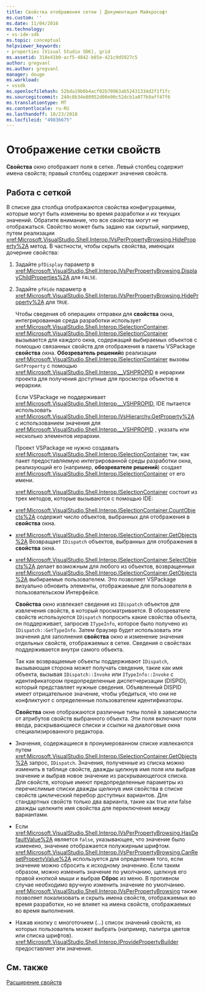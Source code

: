```yaml
---
title: Свойства отображения сетки | Документация Майкрософт
ms.custom: ''
ms.date: 11/04/2016
ms.technology:
- vs-ide-sdk
ms.topic: conceptual
helpviewer_keywords:
- properties [Visual Studio SDK], grid
ms.assetid: 318e41b0-acf5-4842-b85e-421c9d5927c5
author: gregvanl
ms.author: gregvanl
manager: douge
ms.workload:
- vssdk
ms.openlocfilehash: 52bda19b6b4acf02b70963ab52431334d2f1f1fc
ms.sourcegitcommit: 240c8b34e80952d00e90c52dcb1a077b9aff47f6
ms.translationtype: MT
ms.contentlocale: ru-RU
ms.lasthandoff: 10/23/2018
ms.locfileid: "49836675"
---
```

# <a name="properties-display-grid"></a>Отображение сетки свойств
**Свойства** окно отображает поля в сетке. Левый столбец содержит имена свойств; правый столбец содержит значения свойств.  
  
## <a name="working-with-the-grid"></a>Работа с сеткой  
 В списке два столбца отображаются свойства конфигурациями, которые могут быть изменены во время разработки и их текущих значений. Обратите внимание, что все свойства могут не отображаться. Свойство может быть задано как скрытый, например, путем реализации <xref:Microsoft.VisualStudio.Shell.Interop.IVsPerPropertyBrowsing.HideProperty%2A> метод. В частности, чтобы скрыть свойства, имеющих дочерние свойства:  
  
1. Задайте `pfDisplay` параметр в <xref:Microsoft.VisualStudio.Shell.Interop.IVsPerPropertyBrowsing.DisplayChildProperties%2A> для `FALSE`.  
  
2. Задайте `pfHide` параметр в <xref:Microsoft.VisualStudio.Shell.Interop.IVsPerPropertyBrowsing.HideProperty%2A> для `TRUE`.  
  
   Чтобы сведения об операциях отправки для **свойства** окна, интегрированная среда разработки использует <xref:Microsoft.VisualStudio.Shell.Interop.ISelectionContainer>. <xref:Microsoft.VisualStudio.Shell.Interop.ISelectionContainer> вызывается для каждого окна, содержащий выбираемых объектов с помощью связанных свойств для отображения в пакеты VSPackage **свойства** окна. **Обозреватель решений**в реализации <xref:Microsoft.VisualStudio.Shell.Interop.ISelectionContainer> вызовы `GetProperty` с помощью <xref:Microsoft.VisualStudio.Shell.Interop.__VSHPROPID> в иерархии проекта для получения доступные для просмотра объектов в иерархии.  
  
   Если VSPackage не поддерживает <xref:Microsoft.VisualStudio.Shell.Interop.__VSHPROPID>, IDE пытается использовать <xref:Microsoft.VisualStudio.Shell.Interop.IVsHierarchy.GetProperty%2A> с использованием значения для <xref:Microsoft.VisualStudio.Shell.Interop.__VSHPROPID> , указать или несколько элементов иерархии.  
  
   Проект VSPackage не нужно создавать <xref:Microsoft.VisualStudio.Shell.Interop.ISelectionContainer> так, как пакет предоставляемую интегрированной среды разработки окна, реализующий его (например, **обозревателе решений**) создает <xref:Microsoft.VisualStudio.Shell.Interop.ISelectionContainer> от его имени.  
  
   <xref:Microsoft.VisualStudio.Shell.Interop.ISelectionContainer> состоит из трех методов, которые вызываются с помощью IDE:  
  
- <xref:Microsoft.VisualStudio.Shell.Interop.ISelectionContainer.CountObjects%2A> содержит число объектов, выбранных для отображения в **свойства** окна.  
  
- <xref:Microsoft.VisualStudio.Shell.Interop.ISelectionContainer.GetObjects%2A> Возвращает `IDispatch` объектов, выбранных для отображения в **свойства** окна.  
  
- <xref:Microsoft.VisualStudio.Shell.Interop.ISelectionContainer.SelectObjects%2A> делает возможным для любого из объектов, возвращенных <xref:Microsoft.VisualStudio.Shell.Interop.ISelectionContainer.GetObjects%2A> выбираемые пользователем. Это позволяет VSPackage визуально обновить элементы, отображаемые для пользователя в пользовательском Интерфейсе.  
  
  **Свойства** окно извлекает сведения из `IDispatch` объектов для извлечения свойств, в который просматривается. В обозревателе свойств используются `IDispatch` попросить какие свойства объекта, он поддерживает, запросив `ITypeInfo`, которое было получено из `IDispatch::GetTypeInfo`. Затем браузер будет использовать эти значения для заполнения **свойства** окно и изменение значения отдельных свойств, отображаемых в сетке. Сведения о свойствах поддерживается внутри самого объекта.  
  
  Так как возвращаемые объекты поддерживают `IDispatch`, вызывающая сторона может получать сведения, такие как имя объекта, вызывая `IDispatch::Invoke` или `ITypeInfo::Invoke` с идентификатором предопределенные диспетчеризации (DISPID), который представляет нужные сведения. Объявленный DISPID имеет отрицательное значение, чтобы убедиться, что они не конфликтуют с определенные пользователем идентификаторы.  
  
  **Свойства** окне отображаются различные типы полей в зависимости от атрибутов свойств выбранного объекта. Эти поля включают поля ввода, раскрывающиеся списки и ссылки на диалоговые окна специализированного редактора.  
  
- Значения, содержащиеся в пронумерованном списке извлекаются путем <xref:Microsoft.VisualStudio.Shell.Interop.ISelectionContainer.GetObjects%2A> запрос, `IDispatch`. Значения, полученные из списка можно изменить в таблице свойств, дважды щелкнув имя поля или выбрав значение и выбрав новое значение из раскрывающегося списка. Для свойств, которые имеют предопределенные параметры из перечислимые списки дважды щелкнув имя свойства в списке свойств циклический перебор доступных вариантов. Для стандартных свойств только два варианта, такие как true или false дважды щелкните имя свойства для переключения между вариантами.  
  
- Если <xref:Microsoft.VisualStudio.Shell.Interop.IVsPerPropertyBrowsing.HasDefaultValue%2A> является `false`, указывающее, что значение было изменено, значение отображается полужирным шрифтом. <xref:Microsoft.VisualStudio.Shell.Interop.IVsPerPropertyBrowsing.CanResetPropertyValue%2A> используется для определения того, если значение можно сбросить к исходному значению. Если таким образом, можно изменить значение по умолчанию, щелкнув его правой кнопкой мыши и выбрав **Сброс** из меню. В противном случае необходимо вручную изменить значение по умолчанию. <xref:Microsoft.VisualStudio.Shell.Interop.IVsPerPropertyBrowsing> также позволяет локализовать и скрыть имена свойств, отображаемых во время разработки, но не влияет на имена свойств, отображаемых во время выполнения.  
  
- Нажав кнопку с многоточием (...) список значений свойств, из которых пользователь может выбрать (например, палитра цветов или списка шрифтов). <xref:Microsoft.VisualStudio.Shell.Interop.IProvidePropertyBuilder> предоставляет эти значения.  
  
## <a name="see-also"></a>См. также  
 [Расширение свойств](../../extensibility/internals/extending-properties.md)